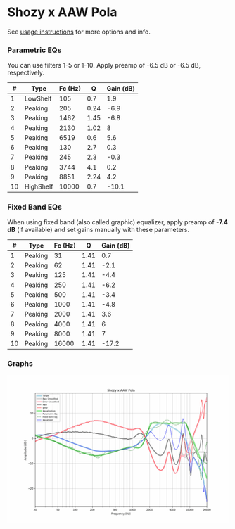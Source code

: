 # Shozy x AAW Pola
See [usage instructions](https://github.com/jaakkopasanen/AutoEq#usage) for more options and info.

### Parametric EQs
You can use filters 1-5 or 1-10. Apply preamp of -6.5 dB or -6.5 dB, respectively.

|   # | Type      |   Fc (Hz) |    Q |   Gain (dB) |
|-----|-----------|-----------|------|-------------|
|   1 | LowShelf  |       105 | 0.7  |         1.9 |
|   2 | Peaking   |       205 | 0.24 |        -6.9 |
|   3 | Peaking   |      1462 | 1.45 |        -6.8 |
|   4 | Peaking   |      2130 | 1.02 |         8   |
|   5 | Peaking   |      6519 | 0.6  |         5.6 |
|   6 | Peaking   |       130 | 2.7  |         0.3 |
|   7 | Peaking   |       245 | 2.3  |        -0.3 |
|   8 | Peaking   |      3744 | 4.1  |         0.2 |
|   9 | Peaking   |      8851 | 2.24 |         4.2 |
|  10 | HighShelf |     10000 | 0.7  |       -10.1 |

### Fixed Band EQs
When using fixed band (also called graphic) equalizer, apply preamp of **-7.4 dB** (if available) and set gains manually with these parameters.

|   # | Type    |   Fc (Hz) |    Q |   Gain (dB) |
|-----|---------|-----------|------|-------------|
|   1 | Peaking |        31 | 1.41 |         0.7 |
|   2 | Peaking |        62 | 1.41 |        -2.1 |
|   3 | Peaking |       125 | 1.41 |        -4.4 |
|   4 | Peaking |       250 | 1.41 |        -6.2 |
|   5 | Peaking |       500 | 1.41 |        -3.4 |
|   6 | Peaking |      1000 | 1.41 |        -4.8 |
|   7 | Peaking |      2000 | 1.41 |         3.6 |
|   8 | Peaking |      4000 | 1.41 |         6   |
|   9 | Peaking |      8000 | 1.41 |         7   |
|  10 | Peaking |     16000 | 1.41 |       -17.2 |

### Graphs
![](./Shozy%20x%20AAW%20Pola.png)
